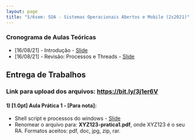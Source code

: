 ```yaml
---
layout: page
title: "5/6sem: SOA - Sistemas Operacionais Abertos e Mobile (2s2021)"
---
```


### Cronograma de Aulas Teóricas

- [16/08/21] - Introdução - <a href="/soa/Aula1-Introducao.pdf" target="_blank">Slide</a>
- [16/08/21] - Revisão: Processos e Threads - <a href="/soa/Aula2-Processo-Thread.pdf" target="_blank">Slide</a>

<!-- - [27/08/21] - Máquinas de Turing I - <a href="/atc/Aula2.pdf" target="_blank">Slide</a>
- [03/09/21] - Máquinas de Turing II - <a href="/atc/Aula3.pdf" target="_blank">Slide</a>
- [10/09/21] - MT - Generalizações - <a href="/atc/Aula4-Generalizacao.pdf" target="_blank">Slide</a>
- [17/09/21] - MT - Restrições - <a href="/atc/Aula5-Restricao.pdf" target="_blank">Slide</a>
- [24/09/21] - MT Não Determinística - <a href="/atc/Aula6-MTNaoDeterministica.pdf" target="_blank">Slide</a>
- [08/04/21] - Problemas Decidíveis - <a href="/atc/Aula7-Decidiveis.pdf" target="_blank">Slide</a>
- [15/04/21] - Indecidibilidade - <a href="/atc/Aula8-Indecidibilidade.pdf" target="_blank">Slide</a>
- [22/04/21] - Complexidade Assintótica - <a href="/atc/Aula9-ComplAssintotica.pdf" target="_blank">Slide</a>
- [29/04/21] - Complexidade Computacional - <a href="/atc/Aula10-ComplComputacional.pdf" target="_blank">Slide</a>
- [06/05/21] - Completude - <a href="/atc/Aula11-Completude.pdf" target="_blank">Slide</a>
 -->
<!-- ### Conteúdo Complementar

- Exemplo de equivalência de MT com espaço de armazenamento nos estados <br> 
<p align="center"><a href="https://youtu.be/aYAgMa_nx1Y" target="_blank"><img src="capa.png" width=250></img></a>

- Demonstração do teorema que toda MTND possui uma MTD equivalente.
<p align="center"><a href="http://eaulas.usp.br/portal/video?idItem=21433" target="_blank"><img src="capa2.png" width=250></img></a>  -->

## Entrega de Trabalhos

### Link para upload dos arquivos: <a href="https://bit.ly/3j1er6V" target="_blank">https://bit.ly/3j1er6V</a>


#### 1) [1.0pt] Aula Prática 1 - [Para nota]:
 - Shell script e processos do windows - <a href="/soa/pratica1.pdf" target="_blank">Slide</a>
 - Renomear o arquivo para: **XYZ123-pratica1.pdf**, onde XYZ123 é o seu RA. Formatos aceitos: pdf, doc, jpg, zip, rar.

<!--
#### 2) [2.0pt] Exercícios da Aula 2 - [Para nota]:
 - Renomear o arquivo para: **XYZ123-aula2.pdf**, onde XYZ123 é o seu RA. Formatos aceitos: pdf, doc, jpg, zip, rar.

#### 3) [2.0pt] Exercícios da Aula 3 - [Para nota]:
 - Renomear o arquivo para: **XYZ123-aula3.pdf**, onde XYZ123 é o seu RA. Formatos aceitos: pdf, doc, jpg, zip, rar.

#### 4) [2.0pt] Exercícios da Aula 4 - [Para nota]:
 - Renomear o arquivo para: **XYZ123-aula4.pdf**, onde XYZ123 é o seu RA. Formatos aceitos: pdf, doc, jpg, zip, rar.

#### 5) [2.0pt] Exercícios da Aula 6 - [Para nota]:
 - Faça um resumo da demonstração do teorema que toda MTND possui uma MTD equivalente.
 - Renomear o arquivo para: **XYZ123-aula6.pdf**, onde XYZ123 é o seu RA. Formatos aceitos: pdf, doc, jpg, zip, rar.

 -->
<!--
#### 2) [1.0]  Lista 1 (<a href="/atc/ex-mt-enunciado.pdf" target="_blank">link</a>):
 - Renomear o arquivo para: **XYZ123-lista1.pdf**, onde XYZ123 é o seu RA. 

#### 3) [1.0]  Apresentação sobre a linguagem LD:
 - Renomear o arquivo para: **XYZ123-ld.pdf**, onde XYZ123 é o seu RA. 

#### 4) [1.0]  Lista 2 (<a href="/atc/lista2.pdf" target="_blank">link</a>):
 - Renomear o arquivo para: **XYZ123-lista2.pdf**, onde XYZ123 é o seu RA. 

### Prazo de entrega: 26/05 as 19h
-->